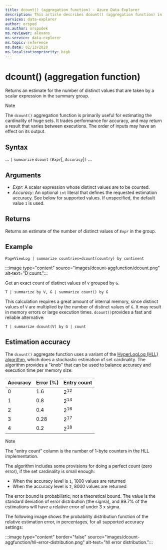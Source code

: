 ```yaml
---
title: dcount() (aggregation function) - Azure Data Explorer
description: This article describes dcount() (aggregation function) in Azure Data Explorer.
services: data-explorer
author: orspod
ms.author: orspodek
ms.reviewer: alexans
ms.service: data-explorer
ms.topic: reference
ms.date: 02/13/2020
ms.localizationpriority: high
---
```

# dcount() (aggregation function)

Returns an estimate for the number of distinct values that are taken by a scalar expression in the summary group.

> [!NOTE]
> The `dcount()` aggregation function is primarily useful for estimating the cardinality of huge sets. It trades performance for accuracy, and may return a result that varies between executions. The order of inputs may have an effect on its output.

## Syntax

... `|` `summarize` `dcount` `(`*`Expr`*[, *`Accuracy`*]`)` ...

## Arguments

* *Expr*: A scalar expression whose distinct values are to be counted.
* *Accuracy*: An optional `int` literal that defines the requested estimation accuracy. See below for supported values. If unspecified, the default value
  `1` is used.

## Returns

Returns an estimate of the number of distinct values of *`Expr`* in the group.

## Example

```kusto
PageViewLog | summarize countries=dcount(country) by continent
```

:::image type="content" source="images/dcount-aggfunction/dcount.png" alt-text="D count.":::

Get an exact count of distinct values of `V` grouped by `G`.

```kusto
T | summarize by V, G | summarize count() by G
```

This calculation requires a great amount of internal memory, since distinct values of `V` are multiplied by the number of distinct values of `G`.
It may result in memory errors or large execution times. 
`dcount()`provides a fast and reliable alternative:

```kusto
T | summarize dcount(V) by G | count
```

## Estimation accuracy

The `dcount()` aggregate function uses a variant of the [HyperLogLog (HLL) algorithm](https://en.wikipedia.org/wiki/HyperLogLog),
which does a stochastic estimation of set cardinality. The algorithm provides a "knob" that can be used to balance accuracy and execution time per memory size:

|Accuracy|Error (%)|Entry count   |
|--------|---------|--------------|
|       0|      1.6|2<sup>12</sup>|
|       1|      0.8|2<sup>14</sup>|
|       2|      0.4|2<sup>16</sup>|
|       3|     0.28|2<sup>17</sup>|
|       4|      0.2|2<sup>18</sup>|

> [!NOTE]
> The "entry count" column is the number of 1-byte counters in the HLL implementation.

The algorithm includes some provisions for doing a perfect count (zero error), if the set cardinality is small enough:
* When the accuracy level is `1`, 1000 values are returned
* When the accuracy level is `2`, 8000 values are returned

The error bound is probabilistic, not a theoretical bound. The value is the standard deviation of error distribution (the sigma), and 99.7% of the estimations will have a relative error of under 3 x sigma.

The following image shows the probability distribution function of the relative
estimation error, in percentages, for all supported accuracy settings:

:::image type="content" border="false" source="images/dcount-aggfunction/hll-error-distribution.png" alt-text="hll error distribution.":::
